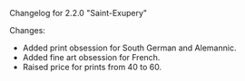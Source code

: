 Changelog for 2.2.0 "Saint-Exupery"

Changes:
- Added print obsession for South German and Alemannic.
- Added fine art obsession for French.
- Raised price for prints from 40 to 60.
